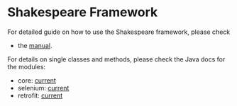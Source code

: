 # Shakespeare Framework

For detailed guide on how to use the Shakespeare framework, please check

- the [manual](main/manual/index.html).

For details on single classes and methods, please check the Java docs for the modules:

- core: [current](main/javadoc/core/index.html)
- selenium: [current](main/javadoc/selenium/index.html)
- retrofit: [current](main/javadoc/retrofit/index.html)
